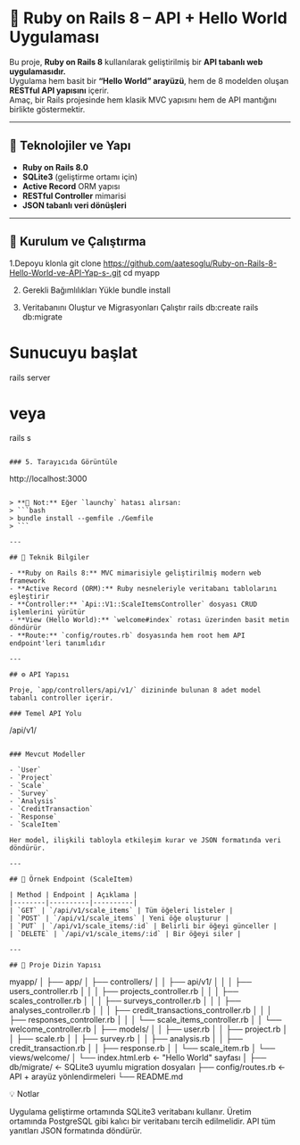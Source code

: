 # 🧩 Ruby on Rails 8 – API + Hello World Uygulaması

Bu proje, **Ruby on Rails 8** kullanılarak geliştirilmiş bir **API tabanlı web uygulamasıdır.**  
Uygulama hem basit bir **“Hello World” arayüzü**, hem de 8 modelden oluşan **RESTful API yapısını** içerir.  
Amaç, bir Rails projesinde hem klasik MVC yapısını hem de API mantığını birlikte göstermektir.

---

## 🧱 Teknolojiler ve Yapı

- **Ruby on Rails 8.0**
- **SQLite3** (geliştirme ortamı için)
- **Active Record** ORM yapısı
- **RESTful Controller** mimarisi
- **JSON tabanlı veri dönüşleri**

---
## 🚀 Kurulum ve Çalıştırma

1.Depoyu klonla
git clone https://github.com/aatesoglu/Ruby-on-Rails-8-Hello-World-ve-API-Yap-s-.git
cd myapp

2. Gerekli Bağımlılıkları Yükle
bundle install

3. Veritabanını Oluştur ve Migrasyonları Çalıştır
rails db:create
rails db:migrate

# Sunucuyu başlat
rails server
# veya
rails s
```

### 5. Tarayıcıda Görüntüle
```
http://localhost:3000
```

> **📌 Not:** Eğer `launchy` hatası alırsan:
> ```bash
> bundle install --gemfile ./Gemfile
> ```

---

## 🧠 Teknik Bilgiler

- **Ruby on Rails 8:** MVC mimarisiyle geliştirilmiş modern web framework
- **Active Record (ORM):** Ruby nesneleriyle veritabanı tablolarını eşleştirir
- **Controller:** `Api::V1::ScaleItemsController` dosyası CRUD işlemlerini yürütür
- **View (Hello World):** `welcome#index` rotası üzerinden basit metin döndürür
- **Route:** `config/routes.rb` dosyasında hem root hem API endpoint'leri tanımlıdır

---

## ⚙️ API Yapısı

Proje, `app/controllers/api/v1/` dizininde bulunan 8 adet model tabanlı controller içerir.

### Temel API Yolu
```
/api/v1/
```

### Mevcut Modeller

- `User`
- `Project`
- `Scale`
- `Survey`
- `Analysis`
- `CreditTransaction`
- `Response`
- `ScaleItem`

Her model, ilişkili tabloyla etkileşim kurar ve JSON formatında veri döndürür.

---

## 🧩 Örnek Endpoint (ScaleItem)

| Method | Endpoint | Açıklama |
|--------|----------|----------|
| `GET` | `/api/v1/scale_items` | Tüm öğeleri listeler |
| `POST` | `/api/v1/scale_items` | Yeni öğe oluşturur |
| `PUT` | `/api/v1/scale_items/:id` | Belirli bir öğeyi günceller |
| `DELETE` | `/api/v1/scale_items/:id` | Bir öğeyi siler |

---

## 🧱 Proje Dizin Yapısı
```
myapp/
│
├── app/
│   ├── controllers/
│   │   ├── api/v1/
│   │   │   ├── users_controller.rb
│   │   │   ├── projects_controller.rb
│   │   │   ├── scales_controller.rb
│   │   │   ├── surveys_controller.rb
│   │   │   ├── analyses_controller.rb
│   │   │   ├── credit_transactions_controller.rb
│   │   │   ├── responses_controller.rb
│   │   │   └── scale_items_controller.rb
│   │   └── welcome_controller.rb
│   ├── models/
│   │   ├── user.rb
│   │   ├── project.rb
│   │   ├── scale.rb
│   │   ├── survey.rb
│   │   ├── analysis.rb
│   │   ├── credit_transaction.rb
│   │   ├── response.rb
│   │   └── scale_item.rb
│   └── views/welcome/
│       └── index.html.erb   ← "Hello World" sayfası
│
├── db/migrate/              ← SQLite3 uyumlu migration dosyaları
├── config/routes.rb         ← API + arayüz yönlendirmeleri
└── README.md

💡 Notlar

Uygulama geliştirme ortamında SQLite3 veritabanı kullanır.
Üretim ortamında PostgreSQL gibi kalıcı bir veritabanı tercih edilmelidir.
API tüm yanıtları JSON formatında döndürür.

